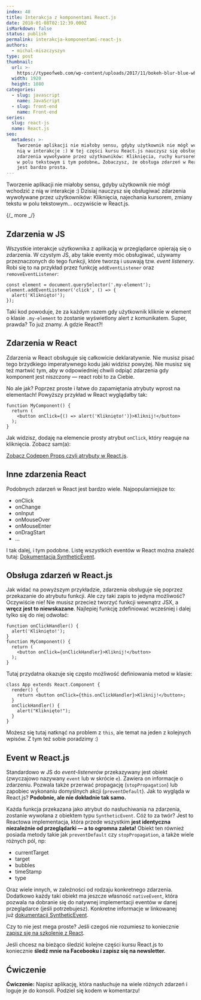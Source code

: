 ```yaml
---
index: 48
title: Interakcja z komponentami React.js
date: 2018-01-08T02:12:39.000Z
isMarkdown: false
status: publish
permalink: interakcja-komponentami-react-js
authors:
  - michal-miszczyszyn
type: post
thumbnail:
  url: >-
    https://typeofweb.com/wp-content/uploads/2017/11/bokeh-blur-blue-white-158658.jpeg
  width: 1920
  height: 1080
categories:
  - slug: javascript
    name: JavaScript
  - slug: front-end
    name: Front-end
series:
  slug: react-js
  name: React.js
seo:
  metadesc: >-
    Tworzenie aplikacji nie miałoby sensu, gdyby użytkownik nie mógł wchodzić z
    nią w interakcje :) W tej części kursu React.js nauczysz się obsługiwać
    zdarzenia wywoływane przez użytkowników: Kliknięcia, ruchy kursorem, zmiany
    w polu tekstowym i tym podobne… Zobaczysz, że obsługa zdarzeń w React.js
    jest bardzo prosta.
---
```


Tworzenie aplikacji nie miałoby sensu, gdyby użytkownik nie mógł wchodzić z nią w interakcje :) Dzisiaj nauczysz się obsługiwać zdarzenia wywoływane przez użytkowników: Kliknięcia, najechania kursorem, zmiany tekstu w polu tekstowym… oczywiście w React.js.

{/_ more _/}

<h2>Zdarzenia w JS</h2>

Wszystkie interakcje użytkownika z aplikacją w przeglądarce opierają się o zdarzenia. W czystym JS, aby takie eventy móc obsługiwać, używamy przeznaczonych do tego funkcji, które tworzą i usuwają tzw. <em>event listenery</em>. Robi się to na przykład przez funkcję <code>addEventListener</code> oraz <code>removeEventListener</code>:

<pre class="lang-javascript"><code>const element = document.querySelector('.my-element');
element.addEventListener('click', () =&gt; {
  alert('Kliknięto!');
});</code></pre>

Taki kod powoduje, że za każdym razem gdy użytkownik kliknie w element o klasie <code>.my-element</code> to zostanie wyświetlony alert z komunikatem. Super, prawda? To już znamy. A gdzie React?!

<h2>Zdarzenia w React</h2>

Zdarzenia w React obsługuje się całkowicie deklaratywnie. Nie musisz pisać tego brzydkiego imperatywnego kodu jaki widzisz powyżej. Nie musisz się też martwić tym, aby w odpowiedniej chwili odpiąć zdarzenia gdy komponent jest niszczony — react robi to za Ciebie.

No ale jak? Poprzez proste i łatwe do zapamiętania atrybuty wprost na elementach! Powyższy przykład w React wyglądałby tak:

<pre class="lang-javascript"><code>function MyComponent() {
  return (
    &lt;button onClick={() =&gt; alert('Kliknięto!')}&gt;Kliknij!&lt;/button&gt;
  );
}</code></pre>

Jak widzisz, dodaję na elemencie prosty atrybut <code>onClick</code>, który reaguje na kliknięcia. Zobacz sam(a):

<CodepenWidget height="265" themeId="0" slugHash="ZaOdgq" defaultTab="js,result" user="mmiszy" embedVersion="2" penTitle="Props czyli atrybuty w React.js">
<a href="http://codepen.io/mmiszy/pen/ZaOdgq/">Zobacz Codepen Props czyli atrybuty w React.js</a>.
</CodepenWidget>

<h2 data-height="265" data-theme-id="0" data-slug-hash="ZaOdgq" data-default-tab="js,result" data-user="mmiszy" data-embed-version="2" data-pen-title="Props czyli atrybuty w React.js">Inne zdarzenia React</h2>

Podobnych zdarzeń w React jest bardzo wiele. Najpopularniejsze to:

<ul>
    <li>onClick</li>
    <li>onChange</li>
    <li>onInput</li>
    <li>onMouseOver</li>
    <li>onMouseEnter</li>
    <li>onDragStart</li>
    <li>…</li>
</ul>

I tak dalej, i tym podobne. Listę wszystkich eventów w React można znaleźć tutaj: <a href="https://reactjs.org/docs/events.html" target="_blank" rel="noopener">Dokumentacja SyntheticEvent</a>.

<h2>Obsługa zdarzeń w React.js</h2>

Jak widać na powyższym przykładzie, zdarzenia obsługuje się poprzez przekazanie do atrybutu funkcji. Ale czy taki zapis to jedyna możliwość? Oczywiście nie! Nie musisz przecież tworzyć funkcji wewnątrz JSX, a <strong>wręcz jest to niewskazane</strong>. Najlepiej funkcję zdefiniować wcześniej i dalej tylko się do niej odwołać:

<pre class="lang-jsx"><code>function onClickHandler() {
  alert('Kliknięto!');
}
function MyComponent() {
  return (
    &lt;button onClick={onClickHandler}&gt;Kliknij!&lt;/button&gt;
  );
}</code></pre>

Tutaj przydatna okazuje się często możliwość definiowania metod w klasie:

<pre class="lang-jsx"><code>class App extends React.Component {
  render() {
    return &lt;button onClick={this.onClickHandler}&gt;Kliknij!&lt;/button&gt;;
  }
  onClickHandler() {
    alert("Kliknięto!");
  }
}</code></pre>

<p class="important">Możesz się tutaj natknąć na problem z <code>this</code>, ale temat na jeden z kolejnych wpisów. Z tym też sobie poradzimy :)</p>

<h2>Event w React.js</h2>

Standardowo w JS do <em>event-listenerów</em> przekazywany jest obiekt (zwyczajowo nazywany <code>event</code> lub w skrócie <code>e</code>). Zawiera on informacje o zdarzeniu. Pozwala także przerwać propagację (<code>stopPropagation</code>) lub zapobiec wykonaniu domyślnych akcji (<code>preventDefault</code>). Jak to wygląda w React.js? <strong>Podobnie, ale nie dokładnie tak samo.</strong>

Każda funkcja przekazana jako atrybut do nasłuchiwania na zdarzenia, zostanie wywołana z obiektem typu <code>SyntheticEvent</code>. Cóż to za twór? Jest to Reactowa implementacja, która przede wszystkim <strong>jest identyczna niezależnie od przeglądarki — a to ogromna zaleta!</strong> Obiekt ten również posiada metody takie jak <code>preventDefault</code> czy <code>stopPropagation</code>, a także wiele różnych pól, np:

<ul>
    <li>currentTarget</li>
    <li>target</li>
    <li>bubbles</li>
    <li>timeStamp</li>
    <li>type</li>
</ul>

Oraz wiele innych, w zależności od rodzaju konkretnego zdarzenia. Dodatkowo każdy taki obiekt ma jeszcze własność <code>nativeEvent</code>, która pozwala na dobranie się do natywnej implementacji eventów w danej przeglądarce (jeśli potrzebujesz). Konkretne informacje w linkowanej już <a href="https://reactjs.org/docs/events.html" target="_blank" rel="noopener">dokumentacji SyntheticEvent</a>.

Czy to nie jest mega proste? Jeśli czegoś nie rozumiesz to koniecznie <a href="https://szkolenia.typeofweb.com/" target="_blank">zapisz się na szkolenie z React</a>.

Jeśli chcesz na bieżąco śledzić kolejne części kursu React.js to koniecznie <strong>śledź mnie na Facebooku i zapisz się na newsletter.</strong>

<NewsletterForm />

<FacebookPageWidget />

<h2>Ćwiczenie</h2>

<b>Ćwiczenie:</b> Napisz aplikację, która nasłuchuje na wiele różnych zdarzeń i loguje je do konsoli. Podziel się kodem w komentarzu!
